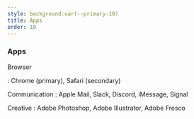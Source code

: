 ```yaml
---
style: background:var(--primary-10)
title: Apps
order: 10
---
```


<sil-icon-apps style="margin: 0; font-size: 4vw; position: absolute; transform: translateX(-150%)"></sil-icon-apps>

### Apps

Browser

: Chrome (primary), Safari (secondary)

Communication
: Apple Mail, Slack, Discord, iMessage, Signal

Creative
: Adobe Photoshop, Adobe Illustrator, Adobe Fresco
